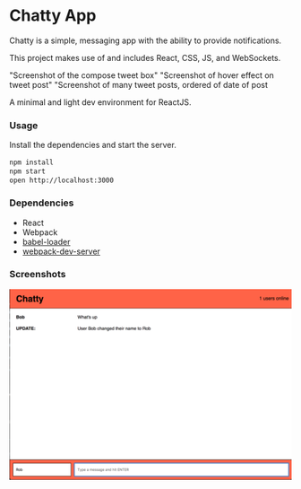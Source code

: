 Chatty App
=====================

Chatty is a simple, messaging app with the ability to provide notifications.

This project makes use of and includes React, CSS, JS, and WebSockets.

"Screenshot of the compose tweet box" "Screenshot of hover effect on tweet post" "Screenshot of many tweet posts, ordered of date of post


A minimal and light dev environment for ReactJS.

### Usage

Install the dependencies and start the server.

```
npm install
npm start
open http://localhost:3000
```

### Dependencies

* React
* Webpack
* [babel-loader](https://github.com/babel/babel-loader)
* [webpack-dev-server](https://github.com/webpack/webpack-dev-server)


### Screenshots

![Image showing notifications, user count and messaging](https://github.com/hounslow/chatty-app/blob/master/images/Screen%20Shot%202017-08-25%20at%208.39.18%20AM.png)
